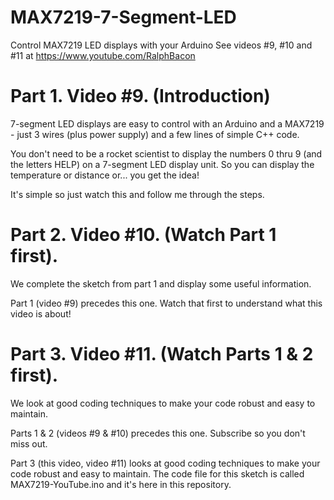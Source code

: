 # MAX7219-7-Segment-LED
Control MAX7219 LED displays with your Arduino
See videos #9, #10 and #11 at https://www.youtube.com/RalphBacon

# Part 1. Video #9. (Introduction)

7-segment LED displays are easy to control with an Arduino and a MAX7219 - just 3 wires (plus power supply) and a few lines of simple C++ code.

You don't need to be a rocket scientist to display the numbers 0 thru 9 (and the letters HELP) on a 7-segment LED display unit. So you can display the temperature or distance or... you get the idea!

It's simple so just watch this and follow me through the steps.


# Part 2. Video #10. (Watch Part 1 first).

We complete the sketch from part 1 and display some useful information.

Part 1 (video #9) precedes this one. Watch that first to understand what this video is about!


# Part 3. Video #11. (Watch Parts 1 & 2 first).

We look at good coding techniques to make your code robust and easy to maintain.

Parts 1 & 2 (videos #9 & #10) precedes this one. Subscribe so you don't miss out.

Part 3 (this video, video #11) looks at good coding techniques to make your code robust and easy to maintain. The code file for this sketch is called MAX7219-YouTube.ino and it's here in this repository.
